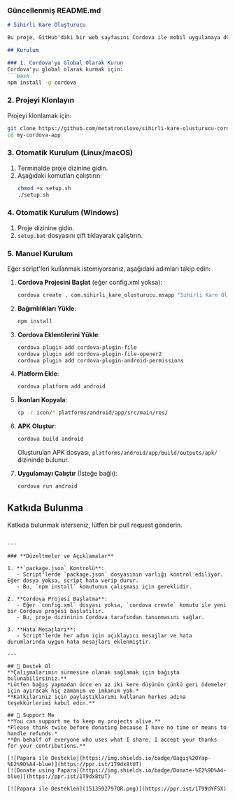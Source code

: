 ### **Güncellenmiş README.md**

```markdown
# Sihirli Kare Oluşturucu

Bu proje, GitHub'daki bir web sayfasını Cordova ile mobil uygulamaya dönüştürmek için oluşturulmuştur.

## Kurulum

### 1. Cordova'yu Global Olarak Kurun
Cordova'yu global olarak kurmak için:
```bash
npm install -g cordova
```

### 2. Projeyi Klonlayın
Projeyi klonlamak için:
```bash
git clone https://github.com/metatronslove/sihirli-kare-olusturucu-cordova-android-app.git
cd my-cordova-app
```

### 3. Otomatik Kurulum (Linux/macOS)
1. Terminalde proje dizinine gidin.
2. Aşağıdaki komutları çalıştırın:
   ```bash
   chmod +x setup.sh
   ./setup.sh
   ```

### 4. Otomatik Kurulum (Windows)
1. Proje dizinine gidin.
2. `setup.bat` dosyasını çift tıklayarak çalıştırın.

### 5. Manuel Kurulum
Eğer script'leri kullanmak istemiyorsanız, aşağıdaki adımları takip edin:

1. **Cordova Projesini Başlat** (eğer config.xml yoksa):
   ```bash
   cordova create . com.sihirli_kare_olusturucu.msapp "Sihirli Kare Oluşturucu"
   ```

2. **Bağımlılıkları Yükle**:
   ```bash
   npm install
   ```

3. **Cordova Eklentilerini Yükle**:
   ```bash
   cordova plugin add cordova-plugin-file
   cordova plugin add cordova-plugin-file-opener2
   cordova plugin add cordova-plugin-android-permissions
   ```

4. **Platform Ekle**:
   ```bash
   cordova platform add android
   ```

5. **İkonları Kopyala**:
   ```bash
   cp -r icon/* platforms/android/app/src/main/res/
   ```

6. **APK Oluştur**:
   ```bash
   cordova build android
   ```

   Oluşturulan APK dosyası, `platforms/android/app/build/outputs/apk/` dizininde bulunur.

7. **Uygulamayı Çalıştır** (İsteğe bağlı):
   ```bash
   cordova run android
   ```

## Katkıda Bulunma
Katkıda bulunmak isterseniz, lütfen bir pull request gönderin.
```

---

### **Düzeltmeler ve Açıklamalar**

1. **`package.json` Kontrolü**:
   - Script'lerde `package.json` dosyasının varlığı kontrol ediliyor. Eğer dosya yoksa, script hata verip durur.
   - Bu, `npm install` komutunun çalışması için gereklidir.

2. **Cordova Projesi Başlatma**:
   - Eğer `config.xml` dosyası yoksa, `cordova create` komutu ile yeni bir Cordova projesi başlatılır.
   - Bu, proje dizininin Cordova tarafından tanınmasını sağlar.

3. **Hata Mesajları**:
   - Script'lerde her adım için açıklayıcı mesajlar ve hata durumlarında uygun hata mesajları eklenmiştir.

---

## 🎁 Destek Ol
**Çalışmalarımın sürmesine olanak sağlamak için bağışta bulunabilirsiniz.**
*Lütfen bağış yapmadan önce en az iki kere düşünün çünkü geri ödemeler için ayıracak hiç zamanım ve imkanım yok.*
**Katkılarınız için paylaştıklarımı kullanan herkes adına teşekkürlerimi kabul edin.**

## 🎁 Support Me
**You can support me to keep my projects alive.**
*Please think twice before donating because I have no time or means to handle refunds.*
**On behalf of everyone who uses what I share, I accept your thanks for your contributions.**

[![Papara ile Destekle](https://img.shields.io/badge/Bağış%20Yap-%E2%9D%A4-blue)](https://ppr.ist/1T9dx8tUT)
[![Donate using Papara](https://img.shields.io/badge/Donate-%E2%9D%A4-blue)](https://ppr.ist/1T9dx8tUT)

[![Papara ile Desteklen](1513592797QR.png)](https://ppr.ist/1T99dYF5X)